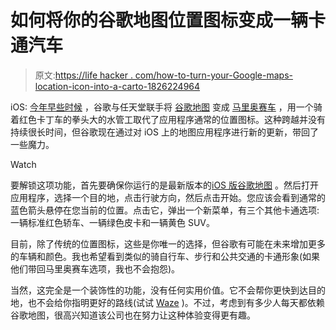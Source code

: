 # 如何将你的谷歌地图位置图标变成一辆卡通汽车

> 原文:[https://life hacker . com/how-to-turn-your-Google-maps-location-icon-into-a-carto-1826224964](https://lifehacker.com/how-to-turn-your-google-maps-location-icon-into-a-carto-1826224964)

iOS: [今年早些时候](https://lifehacker.com/how-to-turn-google-maps-into-mario-kart-1823635766?rev=1520575494861) ，谷歌与任天堂联手将 [谷歌地图](https://lifehacker.com/how-to-make-the-most-of-google-maps-1793442153) 变成 [马里奥赛车](https://lifehacker.com/play-mario-kart-in-your-browser-with-this-css-clone-1825856951?rev=1525795900323) ，用一个骑着红色卡丁车的拳头大的水管工取代了应用程序通常的位置图标。这种跨越并没有持续很长时间，但谷歌现在通过对 iOS 上的地图应用程序进行新的更新，带回了一些魔力。

Watch

要解锁这项功能，首先要确保你运行的是最新版本的[iOS 版谷歌地图](https://itunes.apple.com/us/app/google-maps-gps-navigation/id585027354?mt=8) 。然后打开应用程序，选择一个目的地，点击行驶方向，然后点击开始。您应该会看到通常的蓝色箭头悬停在您当前的位置。点击它，弹出一个新菜单，有三个其他卡通选项:一辆标准红色轿车、一辆绿色皮卡和一辆黄色 SUV。

目前，除了传统的位置图标，这些是你唯一的选择，但谷歌有可能在未来增加更多的车辆和颜色。我也希望看到类似的骑自行车、步行和公共交通的卡通形象(如果他们带回马里奥赛车选项，我也不会抱怨)。

当然，这完全是一个装饰性的功能，没有任何实用价值。它不会帮你更快到达目的地，也不会给你指明更好的路线(试试 [Waze](https://lifehacker.com/how-to-turn-waze-into-the-ultimate-navigation-app-1740833171) )。不过，考虑到有多少人每天都依赖谷歌地图，很高兴知道该公司也在努力让这种体验变得更有趣。